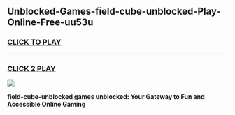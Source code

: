 
## Unblocked-Games-field-cube-unblocked-Play-Online-Free-uu53u
<h3>
<a href="https://premium76.site?title=field-cube-unblocked&ref=26A">CLICK TO PLAY</a></h3>
<hr>

<h3>
<a href="https://premium76.site?title=field-cube-unblocked&ref=26A">CLICK 2 PLAY</a>
  
</h3>

<a href="https://premium76.site?title=field-cube-unblocked&ref=26A"><img src="https://clearcache.store/games.png"></a>


**field-cube-unblocked games unblocked: Your Gateway to Fun and Accessible Online Gaming**
